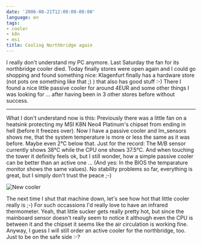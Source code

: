 ```yaml
---
date: '2006-08-21T12:00:00-00:00'
language: en
tags:
- cooler
- k8n
- msi
title: Cooling Northbridge again
---
```



I really don't understand my PC anymore. Last Saturday the fan for its northbridge cooler died. Today finally stores were open again and I could go shopping and found something nice: Klagenfurt finally has a hardware store (not pots ore something like that ;) ) that also has good stuff :-) There I found a nice little passive cooler for around 4EUR and some other things I was looking for ... after having been in 3 other stores before without success. 



-------------------------------



What I don't understand now is this: Previously there was a little fan on a heatsink protecting my MSI K8N Neo4 Platinum's chipset from ending in hell (before it freezes over). Now I have a passive cooler and lm_sensors shows me, that the system temperature is more or less the same as it was before. Maybe even 2°C below that. Just for the record: The M/B sensor currently shows 38°C while the CPU one shows 37.5°C. And when touching the tower it definitly feels ok, but I still wonder, how a simple passive cooler can be better than an active one ... (And yes: In the BIOS the temparature monitor shows the same values). No stability problems so far, everything is great, but I simply don't trust the peace ;-) 

<div class="figure"><img src="http://zerokspot.com/uploads/new_cooler.jpg" alt="New cooler"/></div>

The next time I shut that machine down, let's see how hot that little cooler really is ;-) For such occassions I'd really love to have an infrared thermometer. Yeah, that little sucker gets really pretty hot, but since the mainboard sensor doesn't really seem to notice it although even the CPU is between it and the chipset it seems like the air circulation is working fine. Anyway, I guess I will still order an active cooler for the northbridge, too. Just to be on the safe side :-?